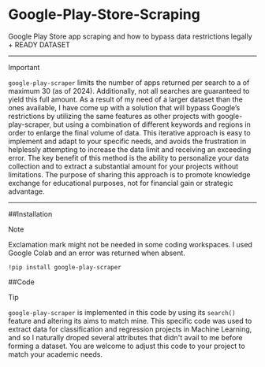 # Google-Play-Store-Scraping
Google Play Store app scraping and how to bypass data restrictions legally + READY DATASET

--------------------------------------------------------------------------------------------------------------------------------

> [!IMPORTANT]
> `google-play-scraper` limits the number of apps returned per search to a of maximum 30 (as of 2024). Additionally, not all searches are guaranteed to yield this full amount. As a result of my need of a larger dataset than the ones available, I have come up with a solution that will bypass Google’s restrictions by utilizing the same features as other projects with google-play-scraper, but using a combination of different keywords and regions in order to enlarge the final volume of data. This iterative approach is easy to implement and adapt to your specific needs, and avoids the frustration in helplessly attempting to increase the data limit and receiving an exceeding error. The key benefit of this method is the ability to personalize your data collection and to extract a substantial amount for your projects without limitations. The purpose of sharing this approach is to promote knowledge exchange for educational purposes, not for financial gain or strategic advantage.

--------------------------------------------------------------------------------------------------------------------------------

##Installation

> [!NOTE]
> Exclamation mark might not be needed in some coding workspaces. I used Google Colab and an error was returned when absent.
```
!pip install google-play-scraper
```
##Code

> [!TIP]
> `google-play-scraper` is implemented in this code by using its `search()` feature and altering its aims to match mine. This specific code was used to extract data for classification and regression projects in Machine Learning, and so I naturally droped several attributes that didn't avail to me before forming a dataset. You are welcome to adjust this code to your project to match your academic needs. 
